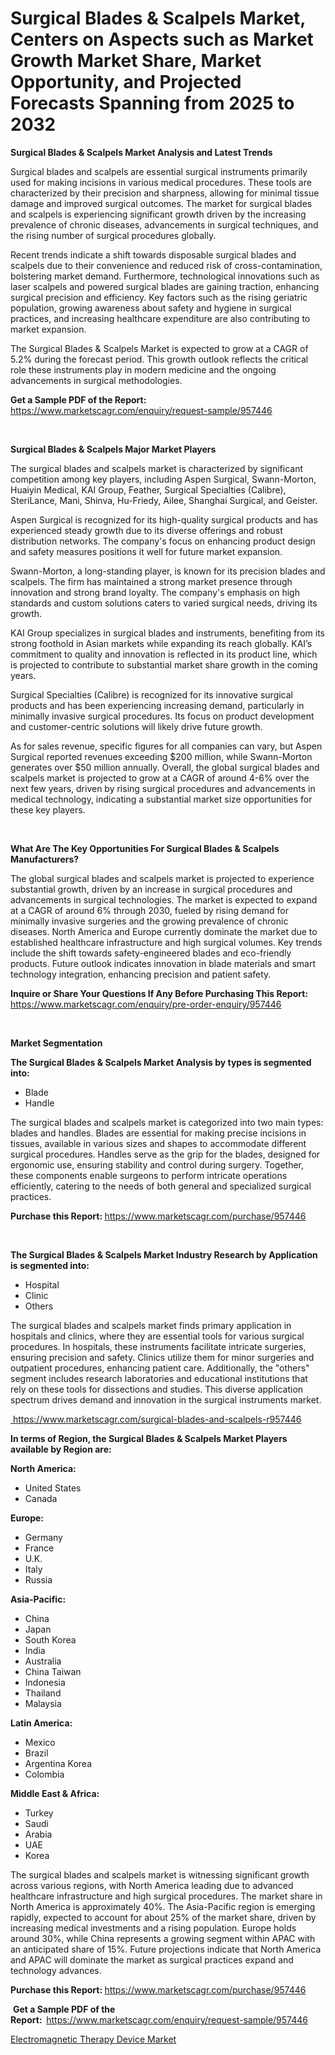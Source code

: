 <p><h1>Surgical Blades & Scalpels Market, Centers on Aspects such as Market Growth Market Share, Market Opportunity, and Projected Forecasts Spanning from 2025 to 2032</h1></p><p><strong>Surgical Blades & Scalpels Market Analysis and Latest Trends</strong></p>
<p><p>Surgical blades and scalpels are essential surgical instruments primarily used for making incisions in various medical procedures. These tools are characterized by their precision and sharpness, allowing for minimal tissue damage and improved surgical outcomes. The market for surgical blades and scalpels is experiencing significant growth driven by the increasing prevalence of chronic diseases, advancements in surgical techniques, and the rising number of surgical procedures globally.</p><p>Recent trends indicate a shift towards disposable surgical blades and scalpels due to their convenience and reduced risk of cross-contamination, bolstering market demand. Furthermore, technological innovations such as laser scalpels and powered surgical blades are gaining traction, enhancing surgical precision and efficiency. Key factors such as the rising geriatric population, growing awareness about safety and hygiene in surgical practices, and increasing healthcare expenditure are also contributing to market expansion.</p><p>The Surgical Blades & Scalpels Market is expected to grow at a CAGR of 5.2% during the forecast period. This growth outlook reflects the critical role these instruments play in modern medicine and the ongoing advancements in surgical methodologies.</p></p>
<p><strong>Get a Sample PDF of the Report:&nbsp;</strong> <a href="https://www.marketscagr.com/enquiry/request-sample/957446?utm_campaign=2770&utm_medium=2&utm_source=Github&utm_content=ia&utm_term=04032025&utm_id=surgical-blades-scalpels">https://www.marketscagr.com/enquiry/request-sample/957446</a></p>
<p>&nbsp;</p>
<p><strong>Surgical Blades & Scalpels Major Market Players</strong></p>
<p><p>The surgical blades and scalpels market is characterized by significant competition among key players, including Aspen Surgical, Swann-Morton, Huaiyin Medical, KAI Group, Feather, Surgical Specialties (Calibre), SteriLance, Mani, Shinva, Hu-Friedy, Ailee, Shanghai Surgical, and Geister. </p><p>Aspen Surgical is recognized for its high-quality surgical products and has experienced steady growth due to its diverse offerings and robust distribution networks. The company's focus on enhancing product design and safety measures positions it well for future market expansion.</p><p>Swann-Morton, a long-standing player, is known for its precision blades and scalpels. The firm has maintained a strong market presence through innovation and strong brand loyalty. The company's emphasis on high standards and custom solutions caters to varied surgical needs, driving its growth.</p><p>KAI Group specializes in surgical blades and instruments, benefiting from its strong foothold in Asian markets while expanding its reach globally. KAI’s commitment to quality and innovation is reflected in its product line, which is projected to contribute to substantial market share growth in the coming years.</p><p>Surgical Specialties (Calibre) is recognized for its innovative surgical products and has been experiencing increasing demand, particularly in minimally invasive surgical procedures. Its focus on product development and customer-centric solutions will likely drive future growth.</p><p>As for sales revenue, specific figures for all companies can vary, but Aspen Surgical reported revenues exceeding $200 million, while Swann-Morton generates over $50 million annually. Overall, the global surgical blades and scalpels market is projected to grow at a CAGR of around 4-6% over the next few years, driven by rising surgical procedures and advancements in medical technology, indicating a substantial market size opportunities for these key players.</p></p>
<p>&nbsp;</p>
<p><strong>What Are The Key Opportunities For Surgical Blades & Scalpels Manufacturers?</strong></p>
<p><p>The global surgical blades and scalpels market is projected to experience substantial growth, driven by an increase in surgical procedures and advancements in surgical technologies. The market is expected to expand at a CAGR of around 6% through 2030, fueled by rising demand for minimally invasive surgeries and the growing prevalence of chronic diseases. North America and Europe currently dominate the market due to established healthcare infrastructure and high surgical volumes. Key trends include the shift towards safety-engineered blades and eco-friendly products. Future outlook indicates innovation in blade materials and smart technology integration, enhancing precision and patient safety.</p></p>
<p><strong>Inquire or Share Your Questions If Any Before Purchasing This Report:</strong> <a href="https://www.marketscagr.com/enquiry/pre-order-enquiry/957446?utm_campaign=2770&utm_medium=2&utm_source=Github&utm_content=ia&utm_term=04032025&utm_id=surgical-blades-scalpels">https://www.marketscagr.com/enquiry/pre-order-enquiry/957446</a></p>
<p>&nbsp;</p>
<p><strong>Market Segmentation</strong></p>
<p><strong>The Surgical Blades & Scalpels Market Analysis by types is segmented into:</strong></p>
<p><ul><li>Blade</li><li>Handle</li></ul></p>
<p><p>The surgical blades and scalpels market is categorized into two main types: blades and handles. Blades are essential for making precise incisions in tissues, available in various sizes and shapes to accommodate different surgical procedures. Handles serve as the grip for the blades, designed for ergonomic use, ensuring stability and control during surgery. Together, these components enable surgeons to perform intricate operations efficiently, catering to the needs of both general and specialized surgical practices.</p></p>
<p><strong>Purchase this Report:&nbsp;</strong><a href="https://www.marketscagr.com/purchase/957446?utm_campaign=2770&utm_medium=2&utm_source=Github&utm_content=ia&utm_term=04032025&utm_id=surgical-blades-scalpels">https://www.marketscagr.com/purchase/957446</a></p>
<p>&nbsp;</p>
<p><strong>The Surgical Blades & Scalpels Market Industry Research by Application is segmented into:</strong></p>
<p><ul><li>Hospital</li><li>Clinic</li><li>Others</li></ul></p>
<p><p>The surgical blades and scalpels market finds primary application in hospitals and clinics, where they are essential tools for various surgical procedures. In hospitals, these instruments facilitate intricate surgeries, ensuring precision and safety. Clinics utilize them for minor surgeries and outpatient procedures, enhancing patient care. Additionally, the "others" segment includes research laboratories and educational institutions that rely on these tools for dissections and studies. This diverse application spectrum drives demand and innovation in the surgical instruments market.</p></p>
<p><a href="https://www.marketscagr.com/surgical-blades-and-scalpels-r957446?utm_campaign=2770&utm_medium=2&utm_source=Github&utm_content=ia&utm_term=04032025&utm_id=surgical-blades-scalpels">&nbsp;https://www.marketscagr.com/surgical-blades-and-scalpels-r957446</a></p>
<p><strong>In terms of Region, the Surgical Blades & Scalpels Market Players available by Region are:</strong></p>
<p>
    <p> <strong> North America: </strong>
        <ul>
            <li>United States</li>
            <li>Canada</li>
        </ul>
        </p> 
    <p> <strong> Europe: </strong>
        <ul>
            <li>Germany</li>
            <li>France</li>
            <li>U.K.</li>
            <li>Italy</li>
            <li>Russia</li>
        </ul>
        </p> 
    <p> <strong> Asia-Pacific: </strong>
        <ul>
            <li>China</li>
            <li>Japan</li>
            <li>South Korea</li>
            <li>India</li>
            <li>Australia</li>
            <li>China Taiwan</li>
            <li>Indonesia</li>
            <li>Thailand</li>
            <li>Malaysia</li>
        </ul>
        </p> 
    <p> <strong> Latin America: </strong>
        <ul>
            <li>Mexico</li>
            <li>Brazil</li>
            <li>Argentina Korea</li>
            <li>Colombia</li>
        </ul>
        </p> 
    <p> <strong> Middle East & Africa: </strong>
        <ul>
            <li>Turkey</li>
            <li>Saudi</li>
            <li>Arabia</li>
            <li>UAE</li>
            <li>Korea</li>
        </ul>
    </p>
    </p>
<p><p>The surgical blades and scalpels market is witnessing significant growth across various regions, with North America leading due to advanced healthcare infrastructure and high surgical procedures. The market share in North America is approximately 40%. The Asia-Pacific region is emerging rapidly, expected to account for about 25% of the market share, driven by increasing medical investments and a rising population. Europe holds around 30%, while China represents a growing segment within APAC with an anticipated share of 15%. Future projections indicate that North America and APAC will dominate the market as surgical practices expand and technology advances.</p></p>
<p><strong>Purchase this Report: </strong><a href="https://www.marketscagr.com/purchase/957446?utm_campaign=2770&utm_medium=2&utm_source=Github&utm_content=ia&utm_term=04032025&utm_id=surgical-blades-scalpels">https://www.marketscagr.com/purchase/957446</a></p>
<p>&nbsp;<strong>Get a Sample PDF of the Report:&nbsp;&nbsp;</strong><a href="https://www.marketscagr.com/enquiry/request-sample/957446?utm_campaign=2770&utm_medium=2&utm_source=Github&utm_content=ia&utm_term=04032025&utm_id=surgical-blades-scalpels">https://www.marketscagr.com/enquiry/request-sample/957446</a></p>
<p><strong></strong></p>
<p><p><a href="https://github.com/berbelsagwan/Market-Research-Report-List-1/blob/main/electromagnetic-therapy-device-market.md?utm_campaign=2770&utm_medium=2&utm_source=Github&utm_content=ia&utm_term=04032025&utm_id=surgical-blades-scalpels">Electromagnetic Therapy Device Market</a></p></p>